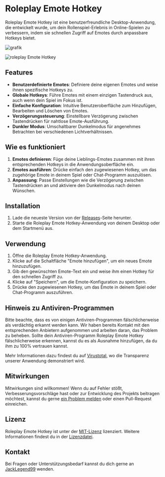 # Roleplay Emote Hotkey

Roleplay Emote Hotkey ist eine benutzerfreundliche Desktop-Anwendung, die entwickelt wurde, um dein Rollenspiel-Erlebnis in Online-Spielen zu verbessern, indem sie schnellen Zugriff auf Emotes durch anpassbare Hotkeys bietet.

![grafik](https://github.com/JackLegend99/Roleplay-Emote-Hotkey/assets/104882374/d6dacb18-c0d0-4486-946c-fb7b8e168bd0)

![roleplay Emote Hotkey](https://github.com/JackLegend99/Roleplay-Emote-Hotkey/assets/104882374/fbf8a858-4c53-45cf-b2ea-6f917a184f4d)

## Features

- **Benutzerdefinierte Emotes**: Definiere deine eigenen Emotes und weise ihnen spezifische Hotkeys zu.
- **Globale Hotkeys**: Führe Emotes mit einem einzigen Tastendruck aus, auch wenn dein Spiel im Fokus ist.
- **Einfache Konfiguration**: Intuitive Benutzeroberfläche zum Hinzufügen, Bearbeiten und Löschen von Emotes.
- **Verzögerungssteuerung**: Einstellbare Verzögerung zwischen Tastendrücken für nahtlose Emote-Ausführung.
- **Dunkler Modus**: Umschaltbarer Dunkelmodus für angenehmes Betrachten bei verschiedenen Lichtverhältnissen.

## Wie es funktioniert

1. **Emotes definieren**: Füge deine Lieblings-Emotes zusammen mit ihren entsprechenden Hotkeys in die Anwendungsoberfläche ein.
2. **Emotes ausführen**: Drücke einfach den zugewiesenen Hotkey, um das zugehörige Emote in deinem Spiel oder Chat-Programm auszulösen.
3. **Anpassung**: Passe Einstellungen wie die Verzögerung zwischen Tastendrücken an und aktiviere den Dunkelmodus nach deinen Wünschen.

## Installation

1. Lade die neueste Version von der [Releases](https://github.com/JackLegend99/Roleplay-Emote-Hotkey/releases)-Seite herunter.
2. Starte die Roleplay Emote Hotkey-Anwendung von deinem Desktop oder dem Startmenü aus.

## Verwendung

1. Öffne die Roleplay Emote Hotkey-Anwendung.
2. Klicke auf die Schaltfläche "Emote hinzufügen", um ein neues Emote hinzuzufügen.
3. Gib den gewünschten Emote-Text ein und weise ihm einen Hotkey für den schnellen Zugriff zu.
4. Klicke auf "Speichern", um die Emote-Konfiguration zu speichern.
5. Drücke den zugewiesenen Hotkey, um das Emote in deinem Spiel oder Chat-Programm auszuführen.

## Hinweis zu Antiviren-Programmen

Bitte beachte, dass es von einigen Antiviren-Programmen fälschlicherweise als verdächtig erkannt werden kann. Wir haben bereits Kontakt mit den entsprechenden Anbietern aufgenommen und arbeiten daran, das Problem zu beheben. Sollte dein Antiviren-Programm Roleplay Emote Hotkey fälschlicherweise erkennen, kannst du es als Ausnahme hinzufügen, da du ihm zu 100% vertrauen kannst.

Mehr Informationen dazu findest du auf [Virustotal](https://www.virustotal.com/gui/file/52579952922fa0398e1238bc7336bd98c2eb427a0fc697071384ff08e6bd6a8a/behavior), wo die Transparenz unserer Anwendung demonstriert wird.

## Mitwirkungen

Mitwirkungen sind willkommen! Wenn du auf Fehler stößt, Verbesserungsvorschläge hast oder zur Entwicklung des Projekts beitragen möchtest, kannst du gerne [ein Problem melden](https://github.com/JackLegend99/Roleplay-Emote-Hotkey/issues) oder einen Pull-Request einreichen.

## Lizenz

Roleplay Emote Hotkey ist unter der [MIT-Lizenz](LICENSE.md) lizenziert. Weitere Informationen findest du in der [Lizenzdatei](LICENSE.md).

## Kontakt

Bei Fragen oder Unterstützungsbedarf kannst du dich gerne an [JackLegend99](mailto:medo.dje@gmail.com) wenden.


